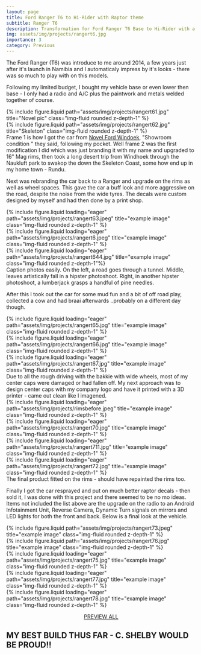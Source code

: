 ```yaml
---
layout: page
title: Ford Ranger T6 to Hi-Rider with Raptor theme
subtitle: Ranger T6
description: Transformation for Ford Ranger T6 Base to Hi-Rider with a Raptor theme. Spent alot of time and resources on this project, and the results were amazing. 
img: assets/img/projects/rangert6.jpg
importance: 3
category: Previous
---
```


The Ford Ranger (T6) was introduce to me around 2014, a few years just after it's launch in Namibia and I automaticaly impress by it's looks - there was so much to play with on this models.

Following my limited budget, I bought my vehicle base or even lower then base - I only had a radio and A/C plus the paintwork and metals welded together  of course. 
<div class="row justify-content-sm-center">
    <div class="col-sm-6 mt-3 mt-md-0">
        {% include figure.liquid path="assets/img/projects/rangert61.jpg" title="Novel pic" class="img-fluid rounded z-depth-1" %}
    </div>
    <div class="col-sm-6 mt-3 mt-md-0">
        {% include figure.liquid path="assets/img/projects/rangert62.jpg" title="Skeleton" class="img-fluid rounded z-depth-1" %}
    </div>
</div>
<div class="caption">
   Frame 1 is how I got the car from <a href="https://facebook.com/https://www.facebook.com/NovelFordWindhoek1?mibextid=LQQJ4d" title="Facebook">Novel Ford Windoek</a>, "Showroom condition " they said, following my pocket. Well frame 2 was the first modification I did which was just branding it with my name and upgraded to 16" Mag rims, then took a long desert trip from Windhoek through the Naukluft park to swakop the down the Skeleton Coast, some how end up in my home town - Rundu.
</div>

Next was rebranding the car back to a Ranger and upgrade on the rims as well as wheel spaces. This gave the car a buff look and more aggressive on the road, despite the noise from the wide tyres. The decals were custom designed by myself and had then done by a print shop.
<div class="row">
    <div class="col-sm-5">
        <div class="row-sm mt-3 mt-md-0">
            {% include figure.liquid loading="eager" path="assets/img/projects/rangert63.jpeg" title="example image" class="img-fluid rounded z-depth-1" %}
        </div>
        <div class="row-sm mt-3 mt-md-0">
            {% include figure.liquid loading="eager" path="assets/img/projects/rangert6.jpeg" title="example image" class="img-fluid rounded z-depth-1" %}
        </div>
    </div>
    <div class="col-sm-7 mt-3 mt-md-0">
            {% include figure.liquid loading="eager" path="assets/img/projects/rangert644.jpg" title="example image" class="img-fluid rounded z-depth-1"%}
    </div>
</div>

<div class="caption">
    Caption photos easily. On the left, a road goes through a tunnel. Middle, leaves artistically fall in a hipster photoshoot. Right, in another hipster photoshoot, a lumberjack grasps a handful of pine needles.
</div>

After this I took out the car for some mud fun and a bit of off road play, collected a cow and had braai afterwards ..probably on a different day though.
<div class="row">
    <div class="col-sm mt-3 mt-md-0">
        {% include figure.liquid loading="eager" path="assets/img/projects/rangert65.jpg" title="example image" class="img-fluid rounded z-depth-1" %}
    </div>
    <div class="col-sm mt-3 mt-md-0">
        {% include figure.liquid loading="eager" path="assets/img/projects/rangert66.jpg" title="example image" class="img-fluid rounded z-depth-1" %}
    </div>
    <div class="col-sm mt-3 mt-md-0">
        {% include figure.liquid loading="eager" path="assets/img/projects/rangert67.jpg" title="example image" class="img-fluid rounded z-depth-1" %}
    </div>
</div>
Due to all the rough driving with the bakkie with wide wheels, most of my center caps were damaged or had fallen off. My next approach was to design center caps with my company logo and have it printed with a 3D printer - came out clean like I imagened. 
<div class="row">
    <div class="col-sm mt-3 mt-md-0">
        {% include figure.liquid loading="eager" path="assets/img/projects/rimsbefore.jpeg" title="example image" class="img-fluid rounded z-depth-1" %}
    </div>
    <div class="col-sm mt-3 mt-md-0">
        {% include figure.liquid loading="eager" path="assets/img/projects/rangert70.jpg" title="example image" class="img-fluid rounded z-depth-1" %}
    </div>
    <div class="col-sm mt-3 mt-md-0">
        {% include figure.liquid loading="eager" path="assets/img/projects/rangert711.jpg" title="example image" class="img-fluid rounded z-depth-1" %}
    </div>
</div>
<div class="row">
    <div class="col-sm mt-3 mt-md-0">
        {% include figure.liquid loading="eager" path="assets/img/projects/rangert72.jpg" title="example image" class="img-fluid rounded z-depth-1" %}
    </div>
</div>
<div class="caption">
    The final product fitted on the rims - should have repainted the rims too.
</div>

Finally I got the car resprayed and put on much better raptor decals - then sold it, I was done with this project and there seemed to be no mo ideas. Items not included the list above are the upgrade on the radio to an Android Infotainment Unit, Reverse Camera, Dynamic Turn signals on mirrors and LED lights for both the front and back. Below is a final look at the vehicle.

<div class="row justify-content-sm-center">
    <div class="col-sm-8 mt-3 mt-md-0">
        {% include figure.liquid path="assets/img/projects/rangert73.jpeg" title="example image" class="img-fluid rounded z-depth-1" %}
    </div>
    <div class="col-sm-4 mt-3 mt-md-0">
        {% include figure.liquid path="assets/img/projects/rangert76.jpg" title="example image" class="img-fluid rounded z-depth-1" %}
    </div>
</div>

<div class="row">
    <div class="col-sm mt-3 mt-md-0">
        {% include figure.liquid loading="eager" path="assets/img/projects/rangert75.jpg" title="example image" class="img-fluid rounded z-depth-1" %}
    </div>
    <div class="col-sm mt-3 mt-md-0">
        {% include figure.liquid loading="eager" path="assets/img/projects/rangert77.jpg" title="example image" class="img-fluid rounded z-depth-1" %}
    </div>
    <div class="col-sm mt-3 mt-md-0">
        {% include figure.liquid loading="eager" path="assets/img/projects/rangert78.jpg" title="example image" class="img-fluid rounded z-depth-1" %}
    </div>
</div>
<p align="center">
<a href="../../assets/img/projects/rangert75.jpg" data-lightbox="rangert6"><i class="fa-solid fa-backward-fast"></i></a>
<a href="../../assets/img/projects/rangert77.jpg" data-lightbox="rangert6">PREVIEW ALL</a>
<a href="../../assets/img/projects/rangert78.jpg" data-lightbox="rangert6" align=""><i class="fa-solid fa-forward-fast"></i></a>
<a href="../../assets/img/projects/rangert61.jpg" data-lightbox="rangert6"></a>
<a href="../../assets/img/projects/rangert62.jpg" data-lightbox="rangert6"></a>
<a href="../../assets/img/projects/rangert63.jpeg" data-lightbox="rangert6"></a>
<a href="../../assets/img/projects/rangert6.jpg" data-lightbox="rangert6"></a>
<a href="../../assets/img/projects/rangert644.jpg" data-lightbox="rangert6"></a>
<a href="../../assets/img/projects/rangert65.jpg" data-lightbox="rangert6"></a>
<a href="../../assets/img/projects/rangert66.jpg" data-lightbox="rangert6"></a>
<a href="../../assets/img/projects/rangert67.jpg" data-lightbox="rangert6"></a>
<a href="../../assets/img/projects/rangert70.jpg" data-lightbox="rangert6"></a>
<a href="../../assets/img/projects/rangert711.jpg" data-lightbox="rangert6"></a>
<a href="../../assets/img/projects/rangert72.jpg" data-lightbox="rangert6"></a>
<a href="../../assets/img/projects/rangert73.jpeg" data-lightbox="rangert6"></a>
<a href="../../assets/img/projects/rangert76.jpg" data-lightbox="rangert6"></a>
</p>
<h2 class="fw-bold">MY BEST BUILD THUS FAR - C. SHELBY WOULD BE PROUD!!</h2>